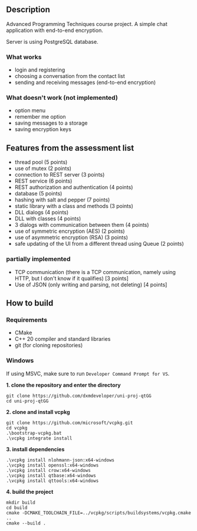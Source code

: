 ## Description
Advanced Programming Techniques course project.
A simple chat application with end-to-end encryption.

Server is using PostgreSQL database.

### What works
- login and registering
- choosing a conversation from the contact list
- sending and receiving messages (end-to-end encryption)

### What doesn't work (not implemented)
- option menu
- remember me option
- saving messages to a storage
- saving encryption keys

## Features from the assessment list
- thread pool (5 points)
- use of mutex (2 points)
- connection to REST server (3 points)
- REST service (6 points)
- REST authorization and authentication (4 points)
- database (5 points)
- hashing with salt and pepper (7 points)
- static library with a class and methods (3 points)
- DLL dialogs (4 points)
- DLL with classes (4 points)
- 3 dialogs with communication between them (4 points)
- use of symmetric encryption (AES) (2 points)
- use of asymmetric encryption (RSA) (3 points)
- safe updating of the UI from a different thread using Queue (2 points)
### partially implemented
- TCP communication (there is a TCP communication, namely using HTTP, but I don't know if it qualifies) [3 points]
- Use of JSON (only writing and parsing, not deleting) [4 points]
## How to build
### Requirements
- CMake
- C++ 20 compiler and standard libraries
- git (for cloning repositories)
### Windows
If using MSVC, make sure to run `Developer Command Prompt for VS`.

**1. clone the repository and enter the directory**
```
git clone https://github.com/dxmdeveloper/uni-proj-qtGG
cd uni-proj-qtGG
```
**2. clone and install vcpkg**
```
git clone https://github.com/microsoft/vcpkg.git
cd vcpkg
.\bootstrap-vcpkg.bat
.\vcpkg integrate install
```
**3. install dependencies**
```
.\vcpkg install nlohmann-json:x64-windows
.\vcpkg install openssl:x64-windows
.\vcpkg install crow:x64-windows
.\vcpkg install qtbase:x64-windows
.\vcpkg install qttools:x64-windows
```
**4. build the project**
```
mkdir build
cd build
cmake -DCMAKE_TOOLCHAIN_FILE=../vcpkg/scripts/buildsystems/vcpkg.cmake ..
cmake --build .
```
